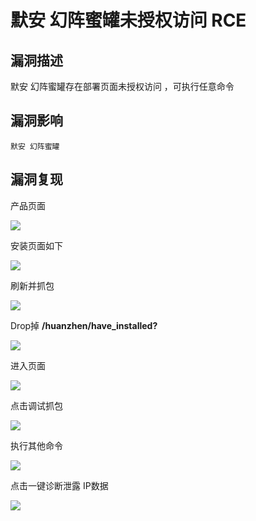 # 默安 幻阵蜜罐未授权访问 RCE

## 漏洞描述

默安 幻阵蜜罐存在部署页面未授权访问 ，可执行任意命令

## 漏洞影响

```
默安 幻阵蜜罐
```

## 漏洞复现

产品页面



![](https://typora-1308934770.cos.ap-beijing.myqcloud.com/202202091842964.png)



安装页面如下

![](https://typora-1308934770.cos.ap-beijing.myqcloud.com/202202091843119.png)



刷新并抓包



![](https://typora-1308934770.cos.ap-beijing.myqcloud.com/202202091844386.png)



Drop掉 **/huanzhen/have_installed?**



![](https://typora-1308934770.cos.ap-beijing.myqcloud.com/202202091844013.png)



进入页面



![](https://typora-1308934770.cos.ap-beijing.myqcloud.com/202202091844519.png)

点击调试抓包

![](https://typora-1308934770.cos.ap-beijing.myqcloud.com/202202091844068.png)



执行其他命令



![](https://typora-1308934770.cos.ap-beijing.myqcloud.com/202202091844606.png)



点击一键诊断泄露 IP数据



![](https://typora-1308934770.cos.ap-beijing.myqcloud.com/202202091844354.png)